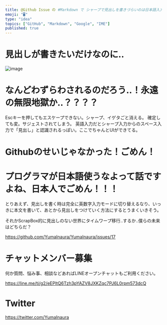 ```yaml
---
title: @Github Issue の #Markdown で シャープで見出しを書きづらいのは日本語入力のせいだった @yumainaura
emoji: "🖥"
type: "idea"
topics: ["GitHub", "Markdown", "Google", "IME"]
published: true
---
```


# 見出しが書きたいだけなのに‥

![image](https://user-images.githubusercontent.com/13635059/50532146-63beff80-0b58-11e9-9114-d9350e8b002b.png)

# なんどわずらわされるのだろう‥！永遠の無限地獄か‥？？？？

Escキーを押してもエスケープできない。シャープ、イゲタごと消える。
確定しても変。サジェストされてしまう。
英語入力だとシャープ入力からのスペース入力で「見出し」と認識されるっぽい。ここでちゃんとUIができてる。

# Githubのせいじゃなかった！ごめん！

# プログラマが日本語使うなよって話ですよね、日本人でごめん！！！

とりあえず、見出しを書く時は完全に英数字入力モードに切り替えるなり、いっきに本文を書いて、あとから見出しをつけていく方法にするとうまくいきそう。

それかScrapBox的に見出しのない世界にタイムワープ移行‥するか‥僕らの未来はどちらだ？







https://github.com/YumaInaura/YumaInaura/issues/17








<!-- Update From Qiita API -->

# チャットメンバー募集


何か質問、悩み事、相談などあればLINEオープンチャットもご利用ください。

https://line.me/ti/g2/eEPltQ6Tzh3pYAZV8JXKZqc7PJ6L0rpm573dcQ





# Twitter


https://twitter.com/YumaInaura


<!-- Update From Qiita API -->


